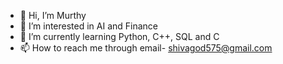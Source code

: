 - 👋 Hi, I’m Murthy
- 👀 I’m interested in AI and Finance
- 🌱 I’m currently learning Python, C++, SQL and C
- 📫 How to reach me through email- shivagod575@gmail.com
<!---
powerflow9/powerflow9 is a ✨ special ✨ repository because its `README.md` (this file) appears on your GitHub profile.
You can click the Preview link to take a look at your changes.
--->
